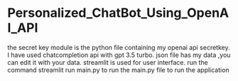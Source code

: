 # Personalized_ChatBot_Using_OpenAI_API
the secret key module is the python file containing my openai api secretkey.
I have used chatcompletion api with gpt 3.5 turbo.
json file has my data ,you can edit it with your data.
streamlit is used for user interface.
run the command streamlit run main.py to run the main.py file to run the application
